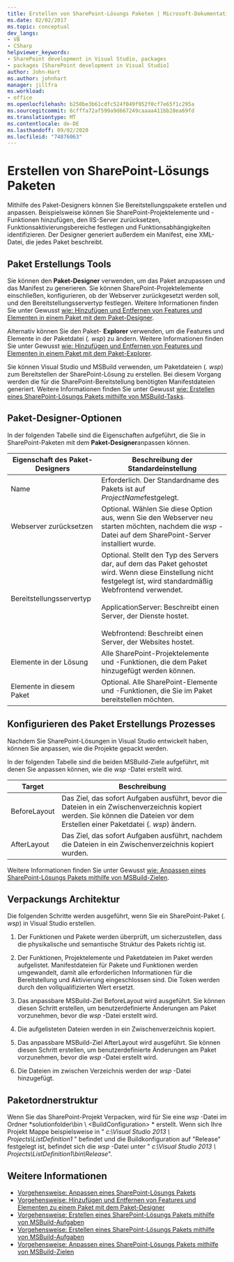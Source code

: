 ```yaml
---
title: Erstellen von SharePoint-Lösungs Paketen | Microsoft-Dokumentation
ms.date: 02/02/2017
ms.topic: conceptual
dev_langs:
- VB
- CSharp
helpviewer_keywords:
- SharePoint development in Visual Studio, packages
- packages [SharePoint development in Visual Studio]
author: John-Hart
ms.author: johnhart
manager: jillfra
ms.workload:
- office
ms.openlocfilehash: b250be3b61cdfc524f049f952f0cf7e65f1c295a
ms.sourcegitcommit: 6cfffa72af599a9d667249caaaa411bb28ea69fd
ms.translationtype: MT
ms.contentlocale: de-DE
ms.lasthandoff: 09/02/2020
ms.locfileid: "74876063"
---
```

# <a name="create-sharepoint-solution-packages"></a>Erstellen von SharePoint-Lösungs Paketen
  Mithilfe des Paket-Designers können Sie Bereitstellungspakete erstellen und anpassen. Beispielsweise können Sie SharePoint-Projektelemente und -Funktionen hinzufügen, den IIS-Server zurücksetzen, Funktionsaktivierungsbereiche festlegen und Funktionsabhängigkeiten identifizieren. Der Designer generiert außerdem ein Manifest, eine XML-Datei, die jedes Paket beschreibt.

## <a name="packaging-tools"></a>Paket Erstellungs Tools
 Sie können den **Paket-Designer** verwenden, um das Paket anzupassen und das Manifest zu generieren. Sie können SharePoint-Projektelemente einschließen, konfigurieren, ob der Webserver zurückgesetzt werden soll, und den Bereitstellungsservertyp festlegen. Weitere Informationen finden Sie unter Gewusst [wie: Hinzufügen und Entfernen von Features und Elementen in einem Paket mit dem Paket-Designer](../sharepoint/how-to-add-and-remove-features-and-items-to-a-package-by-using-the-package-designer.md).

 Alternativ können Sie den Paket- **Explorer** verwenden, um die Features und Elemente in der Paketdatei (*. wsp*) zu ändern. Weitere Informationen finden Sie unter Gewusst [wie: Hinzufügen und Entfernen von Features und Elementen in einem Paket mit dem Paket-Explorer](../sharepoint/how-to-add-and-remove-features-and-items-to-a-package-by-using-the-packaging-explorer.md).

 Sie können Visual Studio und MSBuild verwenden, um Paketdateien (*. wsp*) zum Bereitstellen der SharePoint-Lösung zu erstellen. Bei diesem Vorgang werden die für die SharePoint-Bereitstellung benötigten Manifestdateien generiert. Weitere Informationen finden Sie unter Gewusst [wie: Erstellen eines SharePoint-Lösungs Pakets mithilfe von MSBuild-Tasks](../sharepoint/how-to-create-a-sharepoint-solution-package-by-using-msbuild-tasks.md).

## <a name="package-designer-options"></a>Paket-Designer-Optionen
 In der folgenden Tabelle sind die Eigenschaften aufgeführt, die Sie in SharePoint-Paketen mit dem **Paket-Designer**anpassen können.

|Eigenschaft des Paket-Designers|Beschreibung der Standardeinstellung|
|-------------------------------|------------------------------------|
|Name|Erforderlich. Der Standardname des Pakets ist auf *ProjectName*festgelegt.|
|Webserver zurücksetzen|Optional. Wählen Sie diese Option aus, wenn Sie den Webserver neu starten möchten, nachdem die *wsp* -Datei auf dem SharePoint-Server installiert wurde.|
|Bereitstellungsservertyp|Optional. Stellt den Typ des Servers dar, auf dem das Paket gehostet wird. Wenn diese Einstellung nicht festgelegt ist, wird standardmäßig Webfrontend verwendet.<br /><br /> ApplicationServer: Beschreibt einen Server, der Dienste hostet.<br /><br /> Webfrontend: Beschreibt einen Server, der Websites hostet.|
|Elemente in der Lösung|Alle SharePoint-Projektelemente und -Funktionen, die dem Paket hinzugefügt werden können.|
|Elemente in diesem Paket|Optional. Alle SharePoint-Elemente und -Funktionen, die Sie im Paket bereitstellen möchten.|

## <a name="configure-the-packaging-process"></a>Konfigurieren des Paket Erstellungs Prozesses
 Nachdem Sie SharePoint-Lösungen in Visual Studio entwickelt haben, können Sie anpassen, wie die Projekte gepackt werden.

 In der folgenden Tabelle sind die beiden MSBuild-Ziele aufgeführt, mit denen Sie anpassen können, wie die *wsp* -Datei erstellt wird.

|Target|Beschreibung|
|------------|-----------------|
|BeforeLayout|Das Ziel, das sofort Aufgaben ausführt, bevor die Dateien in ein Zwischenverzeichnis kopiert werden. Sie können die Dateien vor dem Erstellen einer Paketdatei (*. wsp*) ändern.|
|AfterLayout|Das Ziel, das sofort Aufgaben ausführt, nachdem die Dateien in ein Zwischenverzeichnis kopiert wurden.|

 Weitere Informationen finden Sie unter Gewusst [wie: Anpassen eines SharePoint-Lösungs Pakets mithilfe von MSBuild-Zielen](../sharepoint/how-to-customize-a-sharepoint-solution-package-by-using-msbuild-targets.md).

## <a name="packaging-architecture"></a>Verpackungs Architektur
 Die folgenden Schritte werden ausgeführt, wenn Sie ein SharePoint-Paket (*. wsp*) in Visual Studio erstellen.

1. Der Funktionen und Pakete werden überprüft, um sicherzustellen, dass die physikalische und semantische Struktur des Pakets richtig ist.

2. Der Funktionen, Projektelemente und Paketdateien im Paket werden aufgelistet. Manifestdateien für Pakete und Funktionen werden umgewandelt, damit alle erforderlichen Informationen für die Bereitstellung und Aktivierung eingeschlossen sind. Die Token werden durch den vollqualifizierten Wert ersetzt.

3. Das anpassbare MSBuild-Ziel BeforeLayout wird ausgeführt. Sie können diesen Schritt erstellen, um benutzerdefinierte Änderungen am Paket vorzunehmen, bevor die *wsp* -Datei erstellt wird.

4. Die aufgelisteten Dateien werden in ein Zwischenverzeichnis kopiert.

5. Das anpassbare MSBuild-Ziel AfterLayout wird ausgeführt. Sie können diesen Schritt erstellen, um benutzerdefinierte Änderungen am Paket vorzunehmen, bevor die *wsp* -Datei erstellt wird.

6. Die Dateien im zwischen Verzeichnis werden der *wsp* -Datei hinzugefügt.

## <a name="package-folder-structure"></a>Paketordnerstruktur
 Wenn Sie das SharePoint-Projekt Verpacken, wird für Sie eine *wsp* -Datei im Ordner *solutionfolder\bin \\ \<BuildConfiguration> * erstellt. Wenn sich Ihre Projekt Mappe beispielsweise in " *c:\Visual Studio 2013 \ Projects\ListDefinition1* " befindet und die Buildkonfiguration auf "Release" festgelegt ist, befindet sich die *wsp* -Datei unter " *c:\Visual Studio 2013 \ Projects\ListDefinition1\bin\Release*".

## <a name="see-also"></a>Weitere Informationen
- [Vorgehensweise: Anpassen eines SharePoint-Lösungs Pakets](../sharepoint/how-to-customize-a-sharepoint-solution-package.md)
- [Vorgehensweise: Hinzufügen und Entfernen von Features und Elementen zu einem Paket mit dem Paket-Designer](../sharepoint/how-to-add-and-remove-features-and-items-to-a-package-by-using-the-package-designer.md)
- [Vorgehensweise: Erstellen eines SharePoint-Lösungs Pakets mithilfe von MSBuild-Aufgaben](../sharepoint/how-to-create-a-sharepoint-solution-package-by-using-msbuild-tasks.md)
- [Vorgehensweise: Erstellen eines SharePoint-Lösungs Pakets mithilfe von MSBuild-Aufgaben](../sharepoint/how-to-create-a-sharepoint-solution-package-by-using-msbuild-tasks.md)
- [Vorgehensweise: Anpassen eines SharePoint-Lösungs Pakets mithilfe von MSBuild-Zielen](../sharepoint/how-to-customize-a-sharepoint-solution-package-by-using-msbuild-targets.md)
